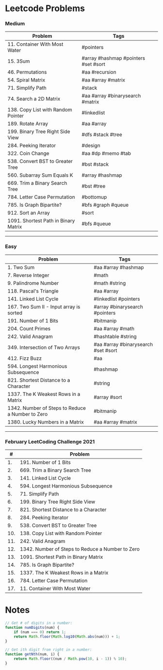 # Leetcode Problems

### Medium
| Problem | Tags |
| --- | --- |
| 11. Container With Most Water | #pointers |
| 15. 3Sum | #array #hashmap #pointers #set #sort |
| 46. Permutations | #aa #recursion |
| 54. Spiral Matrix | #aa #array #matrix |
| 71. Simplify Path | #stack |
| 74. Search a 2D Matrix | #aa #array #binarysearch #matrix |
| 138. Copy List with Random Pointer | #linkedlist |
| 189. Rotate Array | #aa #array |
| 199. Binary Tree Right Side View | #dfs #stack #tree |
| 284. Peeking Iterator | #design |
| 322. Coin Change | #aa #dp #memo #tab |
| 538. Convert BST to Greater Tree | #bst #stack |
| 560. Subarray Sum Equals K | #array #hashmap |
| 669. Trim a Binary Search Tree | #bst #tree |
| 784. Letter Case Permutation | #bottomup |
| 785. Is Graph Bipartite? | #bfs #graph #queue |
| 912. Sort an Array | #sort |
| 1091. Shortest Path in Binary Matrix | #bfs #queue |
---
### Easy
| Problem | Tags |
| --- | --- |
| 1. Two Sum | #aa #array #hashmap |
| 7. Reverse Integer | #math |
| 9. Palindrome Number | #math #string |
| 118. Pascal's Triangle | #aa #array  |
| 141. Linked List Cycle | #linkedlist #pointers |
| 167. Two Sum II - Input array is sorted | #array #binarysearch #pointers |
| 191. Number of 1 Bits | #bitmanip |
| 204. Count Primes | #aa #array #math |
| 242. Valid Anagram | #hashtable #string |
| 349. Intersection of Two Arrays | #aa #array #binarysearch #set #sort |
| 412. Fizz Buzz | #aa |
| 594. Longest Harmonious Subsequence | #hashmap |
| 821. Shortest Distance to a Character | #string |
| 1337. The K Weakest Rows in a Matrix | #array #sort |
| 1342. Number of Steps to Reduce a Number to Zero | #bitmanip |
| 1380. Lucky Numbers in a Matrix | #aa #array #matrix |
---
### February LeetCoding Challenge 2021
| # | Problem |
| --- | --- |
| 1. | 191. Number of 1 Bits |
| 2. | 669. Trim a Binary Search Tree |
| 3. | 141. Linked List Cycle |
| 4. | 594. Longest Harmonious Subsequence |
| 5. | 71. Simplify Path |
| 6. | 199. Binary Tree Right Side View |
| 7. | 821. Shortest Distance to a Character |
| 8. | 284. Peeking Iterator |
| 9. | 538. Convert BST to Greater Tree |
| 10. | 138. Copy List with Random Pointer |
| 11. | 242. Valid Anagram |
| 12. | 1342. Number of Steps to Reduce a Number to Zero |
| 13. | 1091. Shortest Path in Binary Matrix |
| 14. | 785. Is Graph Bipartite? |
| 15. | 1337. The K Weakest Rows in a Matrix |
| 16. | 784. Letter Case Permutation |
| 17. | 11. Container With Most Water |

# Notes

```js
// Get # of digits in a number:
function numDigits(num) {
    if (num === 0) return 1;
    return Math.floor(Math.log10(Math.abs(num))) + 1;
}

// Get ith digit from right in a number:
function getNth(num, i) {
    return Math.floor((num / Math.pow(10, i - 1)) % 10);
}
```
